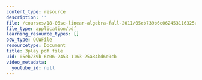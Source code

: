 ```yaml
---
content_type: resource
description: ''
file: /courses/18-06sc-linear-algebra-fall-2011/05eb739b6c062453116325a84bd6d0cb_wuyAeWE3iIM.pdf
file_type: application/pdf
learning_resource_types: []
ocw_type: OCWFile
resourcetype: Document
title: 3play pdf file
uid: 05eb739b-6c06-2453-1163-25a84bd6d0cb
video_metadata:
  youtube_id: null
---
```


